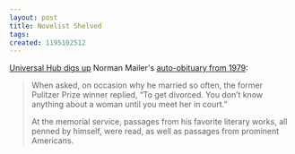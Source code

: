 ```yaml
---
layout: post
title: Novelist Shelved
tags: 
created: 1195102512
---
```

[Universal Hub digs up](http://www.universalhub.com/node/11403) Norman Mailer's [auto-obituary from 1979](http://www.bostonmagazine.com/blogs/boston/2007/11/14/mailers-death-we-called-it/):

> When asked, on occasion why he married so often, the former Pulitzer Prize winner replied, “To get divorced. You don’t know anything about a woman until you meet her in court.”<!--break-->
>
> At the memorial service, passages from his favorite literary works, all penned by himself, were read, as well as passages from prominent Americans.
